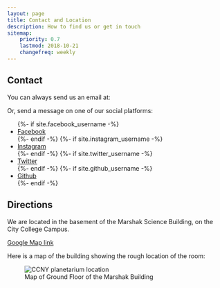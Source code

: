 ```yaml
---
layout: page
title: Contact and Location
description: How to find us or get in touch
sitemap:
    priority: 0.7
    lastmod: 2018-10-21
    changefreq: weekly
---
```


## Contact

You can always send us an email at:

<script type="text/javascript">
  emailE = 'ccny.cuny.edu'
  emailE = ('planetarium' + '@' + emailE)
  document.write('<A href="mailto:' + emailE + '">' + emailE + '</a>')
</script>


Or, send a message on one of our social platforms:

<div class="col-sm">
  <ul class="list-unstyled icons alt">
    {%- if site.facebook_username -%}
    <li><a href="https://facebook.com/{{site.facebook_username}}" class="icon fa-facebook"><span class="label">Facebook</span></a></li>
    {%- endif -%}
    {%- if site.instagram_username -%}
    <li><a href="https://instagram.com/{{site.instagram_username}}" class="icon fa-instagram"><span class="label">Instagram</span></a></li>
    {%- endif -%}
    {%- if site.twitter_username -%}
    <li><a href="https://twitter.com/{{site.twitter_username}}" class="icon fa-twitter"><span class="label">Twitter</span></a></li>
    {%- endif -%}
    {%- if site.github_username -%}
    <li><a href="https://github.com/{{site.github_username}}" class="icon fa-github"><span class="label">Github</span></a></li>
    {%- endif -%}
  </ul>
</div>

## Directions

We are located in the basement of the Marshak Science Building, on the City College Campus.

[Google Map link](https://www.google.com/maps/place/CCNY+Planetarium/@40.818862,-73.951317,17z/data=!3m1!4b1!4m5!3m4!1s0x89c2f7adc1de0acf:0xfb928a383cd77c13!8m2!3d40.818862!4d-73.9491283)

Here is a map of the building showing the rough location of the room:


<figure class="figure col-12">
  <img src="{{ "assets/images/map-to-ccny-planetarium.jpg" | absolute_url }}" class="figure-img img-fluid rounded" alt="CCNY planetarium location">
  <figcaption class="figure-caption">Map of Ground Floor of the Marshak Building</figcaption>
</figure>
